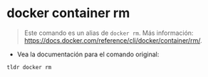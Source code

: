 # docker container rm

> Este comando es un alias de `docker rm`.
> Más información: <https://docs.docker.com/reference/cli/docker/container/rm/>.

- Vea la documentación para el comando original:

`tldr docker rm`
